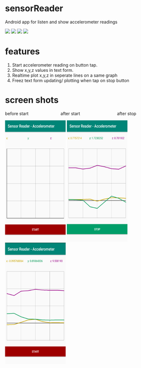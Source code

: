 # sensorReader
Android app for listen and show accelerometer readings

[<img src='http://www.pngplay.com/wp-content/uploads/2/Android-Logo-Background-PNG-Image.png' width=50>](https://www.android.com/)
[<img src='https://static.techspot.com/images2/downloads/topdownload/2018/06/2018-06-12-ts3_thumbs-c90.png' width=50>](https://developer.android.com/studio/)
[<img src='https://img.pngio.com/android-44-kitkat-android-kitkat-png-1600_1598.png' width=50>](https://www.android.com/versions/kit-kat-4-4/)
[<img src='https://www.pngkey.com/png/full/238-2383266_line-graph-png-transparent-line-graph-png.png' width=50>](https://github.com/jjoe64/GraphView)

# features
1. Start accelerometer reading on button tap.
2. Show x,y,z values in text form.
3. Realtime plot x,y,z in seperate lines on a same graph
5. Freez text form updating/ plotting when tap on stop button

# screen shots
before start&nbsp;&nbsp;&nbsp;&nbsp;&nbsp;&nbsp;&nbsp;&nbsp;&nbsp;&nbsp;&nbsp;&nbsp;&nbsp;&nbsp;&nbsp;&nbsp;&nbsp;&nbsp;&nbsp;&nbsp;&nbsp;&nbsp;&nbsp;&nbsp;&nbsp;&nbsp;&nbsp;after start&nbsp; &nbsp; &nbsp; &nbsp; &nbsp;&nbsp;&nbsp;&nbsp;&nbsp;&nbsp;&nbsp;&nbsp;&nbsp;&nbsp;&nbsp;&nbsp;&nbsp;&nbsp;&nbsp;&nbsp;&nbsp;&nbsp;&nbsp;&nbsp;&nbsp;&nbsp;&nbsp;after stop

<img src='screenshots/before_start.png' width=200 height=400> <img src='screenshots/after_start.png' width=200 height=400> <img src='screenshots/after_stop.png' width=200 height=400>
